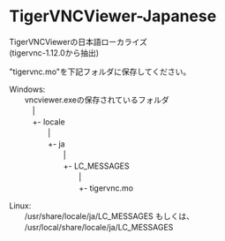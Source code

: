 # TigerVNCViewer-Japanese
TigerVNCViewerの日本語ローカライズ  
(tigervnc-1.12.0から抽出)  

"tigervnc.mo"を下記フォルダに保存してください。  

Windows:  
　　vncviewer.exeの保存されているフォルダ  
　　　|  
　　　+- locale  
　　　　　|  
　　　　　+- ja  
　　　　　　　|  
　　　　　　　+- LC_MESSAGES  
　　　　　　　　　|  
　　　　　　　　　+- tigervnc.mo  

Linux:  
　　/usr/share/locale/ja/LC_MESSAGES もしくは、  
　　/usr/local/share/locale/ja/LC_MESSAGES  

